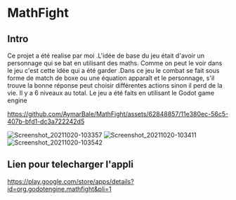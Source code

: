 # MathFight

<h2>Intro</h2> 

<p>Ce projet a été realise par moi .L'idée de base du jeu était d'avoir un personnage qui se bat en utilisant des maths. Comme on peut le voir dans le jeu c'est cette idée qui a été garder .Dans ce jeu le combat se fait sous forme de match de boxe ou une équation apparaît et le personnage, s'il trouve la bonne réponse peut choisir différentes actions sinon il perd de la vie. Il y a 6 niveaux au total. Le jeu a été faits en utilisant le Godot game engine </p>


https://github.com/AymarBale/MathFight/assets/62848857/11e380ec-56c5-407b-bfd1-dc3a722242d5

![Screenshot_20211020-103357](https://github.com/AymarBale/MathFight/assets/62848857/662aec7d-89c5-47d5-8f8e-1f316521f7a6)
![Screenshot_20211020-103411](https://github.com/AymarBale/MathFight/assets/62848857/7f1cbd16-bef0-4a02-80d6-e4c67a2a8e7b)
![Screenshot_20211020-103542](https://github.com/AymarBale/MathFight/assets/62848857/b19dd8f1-2662-4086-b35e-7c374f9a6741)

<h2>Lien pour telecharger l'appli</h2>
<a href="https://play.google.com/store/apps/details?id=org.godotengine.mathfight&pli=1">https://play.google.com/store/apps/details?id=org.godotengine.mathfight&pli=1</a>



